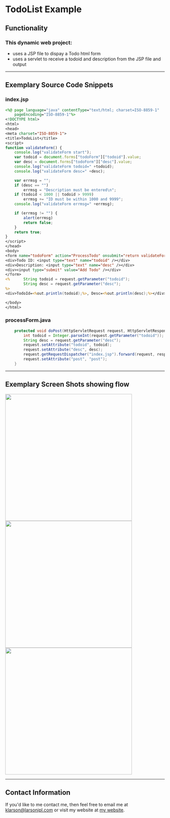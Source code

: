 # TodoList Example


## Functionality
### This dynamic web project:
- uses a JSP file to dispay a Todo html form
- uses a servlet to receive a todoid and description from the JSP file and output

<hr/>

## Exemplary Source Code Snippets
### index.jsp
```jsp
<%@ page language="java" contentType="text/html; charset=ISO-8859-1"
    pageEncoding="ISO-8859-1"%>
<!DOCTYPE html>
<html>
<head>
<meta charset="ISO-8859-1">
<title>TodoList</title>
<script>
function validateForm() {
	console.log("validateForm start");
	var todoid = document.forms["todoForm"]["todoid"].value;
	var desc = document.forms["todoForm"]["desc"].value;
	console.log("validateForm todoid=" +todoid);
	console.log("validateForm desc=" +desc);

	var errmsg = "";
	if (desc == "") 
		errmsg = "Description must be entered\n";
	if (todoid < 1000 || todoid > 9999)
		errmsg += "ID must be within 1000 and 9999";
	console.log("validateForm errmsg=" +errmsg);

	if (errmsg != "") {
		alert(errmsg)
		return false;		
	}
	return true;
}
</script>
</head>
<body>
<form name="todoForm" action="ProcessTodo" onsubmit="return validateForm()" method="post">
<div>Todo ID: <input type="text" name="todoid" /></div>
<div>Description: <input type="text" name="desc" /></div>
<div><input type="submit" value="Add Todo" /></div>
</form>
<% 		String todoid = request.getParameter("todoid"); 
   		String desc = request.getParameter("desc");
%>
<div>TodoId=<%out.println(todoid);%>, Desc=<%out.println(desc);%></div>

</body>
</html>
```

### processForm.java
```java
	protected void doPost(HttpServletRequest request, HttpServletResponse response) throws ServletException, IOException {
		int todoid = Integer.parseInt(request.getParameter("todoid"));
		String desc = request.getParameter("desc");
		request.setAttribute("todoid", todoid);
		request.setAttribute("desc", desc);
		request.getRequestDispatcher("index.jsp").forward(request, response);
		request.setAttribute("post", "post");
	}
```

<hr/>

## Exemplary Screen Shots showing flow

<img height="400" src="https://user-images.githubusercontent.com/35807054/118881107-4d947400-b8b8-11eb-961d-5c0f1bcb3c31.PNG" />

<img height="400" src="https://user-images.githubusercontent.com/35807054/118881109-4d947400-b8b8-11eb-9783-d32f35c6c5b2.PNG" />

<img height="400" src="https://user-images.githubusercontent.com/35807054/118881105-4d947400-b8b8-11eb-9497-8df0eed8e0a2.PNG" />

<hr/>

## Contact Information
If you'd like to me contact me, then feel free to email me at klarson@larsonipl.com or visit my website at [my website](http://msn.com).
